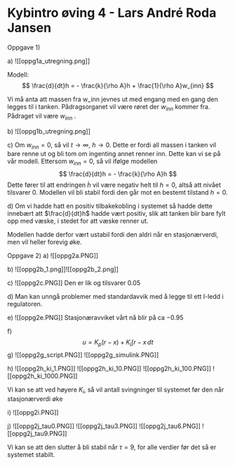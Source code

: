 # Kybintro øving 4 - Lars André Roda Jansen

Oppgave 1)

a)
![[oppg1a_utregning.png]]

Modell: 
$$
\frac{d}{dt}h = - \frac{k}{\rho A}h + \frac{1}{\rho A}w_{inn}
$$

Vi må anta att massen fra w_inn jevnes ut med engang med en gang den legges til i tanken.
Pådragsorganet vil være røret der $w_{inn}$ kommer fra.
Pådraget vil være $w_{inn}$ .

b) 
![[oppg1b_utregning.png]]

c)
Om $w_{inn} = 0$, så vil $t \to \infty$, $h \to 0$. Dette er fordi all massen i tanken vil bare renne ut og bli tom om ingenting annet renner inn. 
Dette kan vi se på vår modell. Ettersom $w_{inn} = 0$, så vil ifølge modellen
$$
\frac{d}{dt}h = - \frac{k}{\rho A}h
$$
Dette fører til att endringen $\dot{h}$ vil være negativ helt til $h = 0$, altså att nivået tilsvarer 0.
Modellen vil bli stabil fordi den går mot en bestemt tilstand $h = 0$.

d)
Om vi hadde hatt en positiv tilbakekobling i systemet så hadde dette innebært att $\frac{d}{dt}h$  hadde vært positiv, slik att tanken blir bare fylt opp med væske, i stedet for att væske renner ut.

Modellen hadde derfor vært ustabil fordi den aldri når en stasjonærverdi, men vil heller forevig øke.

Oppgave 2)
a)
![[oppg2a.PNG]]

b)
![[oppg2b_1.png]]![[oppg2b_2.png]]

c)
![[oppg2c.PNG]]
Den er lik og tilsvarer $0.05$

d)
Man kan unngå problemer med standardavvik med å legge til ett I-ledd i regulatoren.

e)
![[oppg2e.PNG]]
Stasjonæravviket vårt nå blir på ca $-0.95$

f)
$$
u = K_p (r - x) + K_i \int{r - x} \,dt
$$
g)
![[oppg2g_script.PNG]]
![[oppg2g_simulink.PNG]]

h)
![[oppg2h_ki_1.PNG]]
![[oppg2h_ki_10.PNG]]
![[oppg2h_ki_100.PNG]]
![[oppg2h_ki_1000.PNG]]

Vi kan se att ved høyere $K_i$, så vil antall svingninger til systemet før den når stasjonærverdi øke

i)
![[oppg2i.PNG]]

j)
![[oppg2j_tau0.PNG]]
![[oppg2j_tau3.PNG]]
![[oppg2j_tau6.PNG]]
![[oppg2j_tau9.PNG]]

Vi kan se att den slutter å bli stabil når $\tau = 9$, for alle verdier før det så er systemet stabilt. 